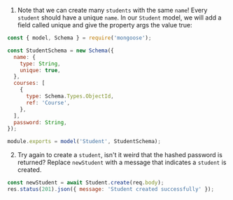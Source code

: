 1. Note that we can create many `students` with the same `name`! Every `student` should have a unique `name`. In our `Student` model, we will add a field called unique and give the property args the value true:

```js
const { model, Schema } = require('mongoose');

const StudentSchema = new Schema({
  name: {
    type: String,
    unique: true,
  },
  courses: [
    {
      type: Schema.Types.ObjectId,
      ref: 'Course',
    },
  ],
  password: String,
});

module.exports = model('Student', StudentSchema);
```

2. Try again to create a `student`, isn't it weird that the hashed password is returned? Replace `newStudent` with a message that indicates a `student` is created.

```js
const newStudent = await Student.create(req.body);
res.status(201).json({ message: 'Student created successfully' });
```
